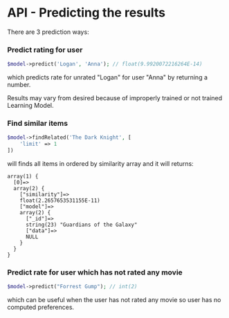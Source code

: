 # API - Predicting the results

There are 3 prediction ways:

### Predict rating for user
```php
$model->predict('Logan', 'Anna'); // float(9.9920072216264E-14)
```

which predicts rate for unrated "Logan" for user "Anna" by returning a number.

Results may vary from desired because of improperly trained or not trained Learning Model.


### Find similar items
```php
$model->findRelated('The Dark Knight', [
    'limit' => 1
])
```
will finds all items in ordered by similarity array and it will returns:

```text
array(1) {
  [0]=>
  array(2) {
    ["similarity"]=>
    float(2.2657653531155E-11)
    ["model"]=>
    array(2) {
      ["_id"]=>
      string(23) "Guardians of the Galaxy"
      ["data"]=>
      NULL
    }
  }
}
```

### Predict rate for user which has not rated any movie
```php
$model->predict("Forrest Gump"); // int(2)
```

which can be useful when the user has not rated any movie so user has no computed preferences.

